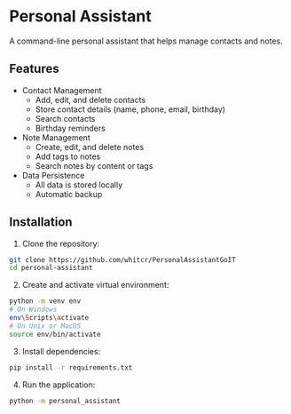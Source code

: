 # Personal Assistant

A command-line personal assistant that helps manage contacts and notes.

## Features

- Contact Management
  - Add, edit, and delete contacts
  - Store contact details (name, phone, email, birthday)
  - Search contacts
  - Birthday reminders
- Note Management
  - Create, edit, and delete notes
  - Add tags to notes
  - Search notes by content or tags
- Data Persistence
  - All data is stored locally
  - Automatic backup

## Installation

1. Clone the repository:
```bash
git clone https://github.com/whitcr/PersonalAssistantGoIT
cd personal-assistant
```

2. Create and activate virtual environment:
```bash
python -m venv env
# On Windows
env\Scripts\activate
# On Unix or MacOS
source env/bin/activate
```

3. Install dependencies:
```bash
pip install -r requirements.txt
```

4. Run the application:
```bash
python -m personal_assistant
```
